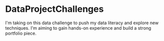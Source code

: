 # DataProjectChallenges
I'm taking on this data challenge to push my data literacy and explore new techniques. I'm aiming to gain hands-on experience and build a strong portfolio piece.
